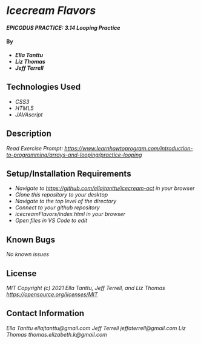 # _Icecream Flavors_

#### _EPICODUS PRACTICE: 3.14 Looping Practice_

#### By
* _**Ella Tanttu**_
* _**Liz Thomas**_
* _**Jeff Terrell**_

## Technologies Used

* _CSS3_
* _HTML5_
* _JAVAscript_

## Description

_Read Exercise Prompt: https://www.learnhowtoprogram.com/introduction-to-programming/arrays-and-looping/practice-looping_

## Setup/Installation Requirements

* _Navigate to https://github.com/ellajtanttu/icecream-oct in your browser_
* _Clone this repository to your desktop_
* _Navigate to the top level of the directory_
* _Connect to your github repository_
* _icecreamFlavors/index.html in your browser_
* _Open files in VS Code to edit_

## Known Bugs

_No known issues_

## License

_MIT Copyright (c) 2021 Ella Tanttu, Jeff Terrell, and Liz Thomas_
_https://opensource.org/licenses/MIT_ 

## Contact Information

_Ella Tanttu ellajtanttu@gmail.com_
_Jeff Terrell jeffaterrell@gmail.com_
_Liz Thomas thomas.elizabeth.k@gmail.com_